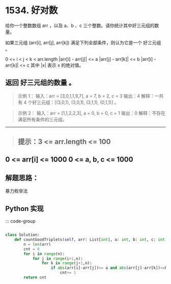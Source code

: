 
# 1534. 好对数 <Badge type="success" text="Easy" />

给你一个整数数组 arr ，以及 a、b 、c 三个整数。请你统计其中好三元组的数量。

如果三元组 (arr[i], arr[j], arr[k]) 满足下列全部条件，则认为它是一个 好三元组 。

0 <= i < j < k < arr.length
|arr[i] - arr[j]| <= a
|arr[j] - arr[k]| <= b
|arr[i] - arr[k]| <= c
其中 |x| 表示 x 的绝对值。

返回 好三元组的数量 。
---

> 示例 1： 输入：arr = [3,0,1,1,9,7], a = 7, b = 2, c = 3
输出：4
解释：一共有 4 个好三元组：[(3,0,1), (3,0,1), (3,1,1), (0,1,1)] 。
  

> 示例 2：  输入：arr = [1,1,2,2,3], a = 0, b = 0, c = 1
输出：0
解释：不存在满足所有条件的三元组。
---
> ## 提示：3 <= arr.length <= 100
0 <= arr[i] <= 1000
0 <= a, b, c <= 1000
---
## 解题思路：
暴力枚举法
## Python 实现
::: code-group
```python

class Solution:
    def countGoodTriplets(self, arr: List[int], a: int, b: int, c: int) -> int:
        n = len(arr)
        cnt = 0
        for i in range(n):
            for j in range(i+1,n):
                for k in range(j+1,n):
                    if abs(arr[i]-arr[j])<= a and abs(arr[j]-arr[k])<=b and abs(arr[i]-arr[k])<=c:
                        cnt+= 1
        return cnt
